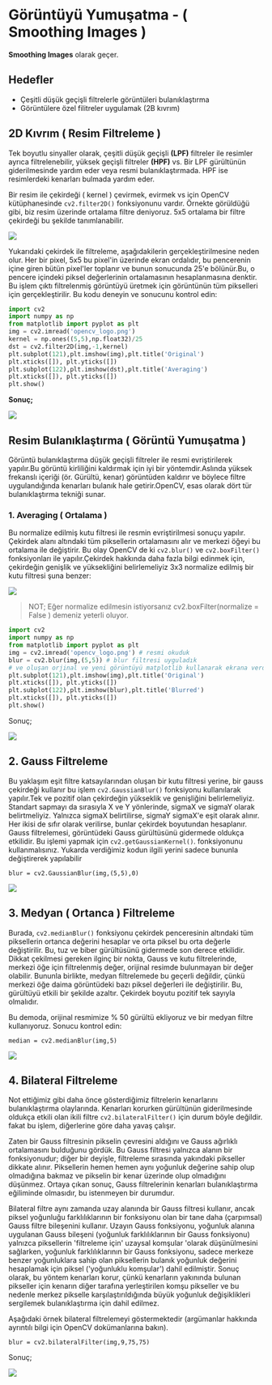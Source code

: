 # Görüntüyü Yumuşatma - \( Smoothing Images \)

**Smoothing Images** olarak geçer.

## Hedefler

* Çeşitli düşük geçişli filtrelerle görüntüleri bulanıklaştırma
* Görüntülere özel filitreler uygulamak \(2B kıvrım\)

## 2D Kıvrım \( Resim Filtreleme \)

Tek boyutlu sinyaller olarak, çeşitli düşük geçişli **\(LPF\)** filtreler ile resimler ayrıca filtrelenebilir, yüksek geçişli filtreler **\(HPF\)** vs. Bir LPF gürültünün giderilmesinde yardım eder veya resmi bulanıklaştırmada. HPF ise resimlerdeki kenarları bulmada yardım eder.

Bir resim ile çekirdeği \( kernel \) çevirmek, evirmek vs için OpenCV kütüphanesinde `cv2.filter2D()` fonksiyonunu vardır. Örnekte görüldüğü gibi, biz resim üzerinde ortalama filtre deniyoruz. 5x5 ortalama bir filtre çekirdeği bu şekilde tanımlanabilir.

![](http://opencv-python-tutroals.readthedocs.io/en/latest/_images/math/220e403e44b16ea8e05d350c4ce69e9aedff5bd1.png?style=center)

Yukarıdaki çekirdek ile filtreleme, aşağıdakilerin gerçekleştirilmesine neden olur. Her bir pixel, 5x5 bu pixel'in üzerinde ekran ordalıdır, bu pencerenin içine giren bütün pixel'ler toplanır ve bunun sonucunda 25'e bölünür.Bu, o pencere içindeki piksel değerlerinin ortalamasının hesaplanmasına denktir. Bu işlem çıktı filtrelenmiş görüntüyü üretmek için görüntünün tüm pikselleri için gerçekleştirilir. Bu kodu deneyin ve sonucunu kontrol edin:

```python
import cv2
import numpy as np
from matplotlib import pyplot as plt
img = cv2.imread('opencv_logo.png')
kernel = np.ones((5,5),np.float32)/25
dst = cv2.filter2D(img,-1,kernel)
plt.subplot(121),plt.imshow(img),plt.title('Original')
plt.xticks([]), plt.yticks([])
plt.subplot(122),plt.imshow(dst),plt.title('Averaging')
plt.xticks([]), plt.yticks([])
plt.show()
```

**Sonuç;**

![](http://opencv-python-tutroals.readthedocs.io/en/latest/_images/filter.jpg?style=center)

## Resim Bulanıklaştırma \( Görüntü Yumuşatma \)

Görüntü bulanıklaştırma düşük geçişli filtreler ile resmi evriştirilerek yapılır.Bu görüntü kirliliğini kaldırmak için iyi bir yöntemdir.Aslında yüksek frekanslı içeriği \(ör. Gürültü, kenar\) görüntüden kaldırır ve böylece filtre uygulandığında kenarları bulanık hale getirir.OpenCV, esas olarak dört tür bulanıklaştırma tekniği sunar.

### 1. Averaging \( Ortalama \)

Bu normalize edilmiş kutu filtresi ile resmin evriştirilmesi sonuçu yapılır. Çekirdek alanı altındaki tüm piksellerin ortalamasını alır ve merkezi öğeyi bu ortalama ile değiştirir. Bu olay OpenCV de ki `cv2.blur()` ve `cv2.boxFilter()` fonksiyonları ile yapılır.Çekirdek hakkında daha fazla bilgi edinmek için, çekirdeğin genişlik ve yüksekliğini belirlemeliyiz 3x3 normalize edilmiş bir kutu filtresi şuna benzer:

![](http://opencv-python-tutroals.readthedocs.io/en/latest/_images/math/42f61cdcb41615a23af32b0fd95e674090afdc8d.png?style=center)

> NOT; Eğer normalize edilmesin istiyorsanız cv2.boxFilter\(normalize = False \) demeniz yeterli oluyor.

```python
import cv2
import numpy as np
from matplotlib import pyplot as plt
img = cv2.imread('opencv_logo.png') # resmi okuduk
blur = cv2.blur(img,(5,5)) # blur filtresi uyguladık
# ve oluşan orjinal ve yeni görüntüyü matplotlib kullanarak ekrana verdik
plt.subplot(121),plt.imshow(img),plt.title('Original')
plt.xticks([]), plt.yticks([])
plt.subplot(122),plt.imshow(blur),plt.title('Blurred')
plt.xticks([]), plt.yticks([])
plt.show()
```

Sonuç;

![](http://opencv-python-tutroals.readthedocs.io/en/latest/_images/blur.jpg?style=center)

## 2. Gauss Filtreleme

Bu yaklaşım eşit filtre katsayılarından oluşan bir kutu filtresi yerine, bir gauss çekirdeği kullanır bu işlem `cv2.GaussianBlur()` fonksiyonu kullanılarak yapılır.Tek ve pozitif olan çekirdeğin yükseklik ve genişliğini belirlemeliyiz. Standart sapmayı da sırasıyla X ve Y yönlerinde, sigmaX ve sigmaY olarak belirtmeliyiz. Yalnızca sigmaX belirtilirse, sigmaY sigmaX'e eşit olarak alınır. Her ikisi de sıfır olarak verilirse, bunlar çekirdek boyutundan hesaplanır. Gauss filtrelemesi, görüntüdeki Gauss gürültüsünü gidermede oldukça etkilidir. Bu işlemi yapmak için `cv2.getGaussianKernel()`. fonksiyonunu kullanmalısınız. Yukarda verdiğimiz kodun ilgili yerini sadece bununla değiştirerek yapılabilir

`blur = cv2.GaussianBlur(img,(5,5),0)`

![](http://opencv-python-tutroals.readthedocs.io/en/latest/_images/gaussian.jpg?style=center)

## 3. Medyan \( Ortanca \) Filtreleme

Burada, `cv2.medianBlur()` fonksiyonu çekirdek penceresinin altındaki tüm piksellerin ortanca değerini hesaplar ve orta piksel bu orta değerle değiştirilir. Bu, tuz ve biber gürültüsünü gidermede son derece etkilidir. Dikkat çekilmesi gereken ilginç bir nokta, Gauss ve kutu filtrelerinde, merkezi öğe için filtrelenmiş değer, orijinal resimde bulunmayan bir değer olabilir. Bununla birlikte, medyan filtrelemede bu geçerli değildir, çünkü merkezi öğe daima görüntüdeki bazı piksel değerleri ile değiştirilir. Bu, gürültüyü etkili bir şekilde azaltır. Çekirdek boyutu pozitif tek sayıyla olmalıdır.

Bu demoda, orijinal resmimize % 50 gürültü ekliyoruz ve bir medyan filtre kullanıyoruz. Sonucu kontrol edin:

`median = cv2.medianBlur(img,5)`

![](http://opencv-python-tutroals.readthedocs.io/en/latest/_images/median.jpg?style=center)

## 4. Bilateral Filtreleme

Not ettiğimiz gibi daha önce gösterdiğimiz filtrelerin kenarlarını bulanıklaştırma olaylarında. Kenarları korurken gürültünün giderilmesinde oldukça etkili olan ikili filtre `cv2.bilateralFilter()` için durum böyle değildir. fakat bu işlem, diğerlerine göre daha yavaş çalışır.

Zaten bir Gauss filtresinin pikselin çevresini aldığını ve Gauss ağırlıklı ortalamasını bulduğunu gördük. Bu Gauss filtresi yalnızca alanın bir fonksiyonudur; diğer bir deyişle, filtreleme sırasında yakındaki pikseller dikkate alınır. Piksellerin hemen hemen aynı yoğunluk değerine sahip olup olmadığına bakmaz ve pikselin bir kenar üzerinde olup olmadığını düşünmez. Ortaya çıkan sonuç, Gauss filtrelerinin kenarları bulanıklaştırma eğiliminde olmasıdır, bu istenmeyen bir durumdur.

Bilateral filtre aynı zamanda uzay alanında bir Gauss filtresi kullanır, ancak piksel yoğunluğu farklılıklarının bir fonksiyonu olan bir tane daha \(çarpımsal\) Gauss filtre bileşenini kullanır. Uzayın Gauss fonksiyonu, yoğunluk alanına uygulanan Gauss bileşeni \(yoğunluk farklılıklarının bir Gauss fonksiyonu\) yalnızca piksellerin 'filtreleme için' uzaysal komşular 'olarak düşünülmesini sağlarken, yoğunluk farklılıklarının bir Gauss fonksiyonu, sadece merkeze benzer yoğunluklara sahip olan piksellerin bulanık yoğunluk değerini hesaplamak için piksel \('yoğunluklu komşular'\) dahil edilmiştir. Sonuç olarak, bu yöntem kenarları korur, çünkü kenarların yakınında bulunan pikseller için kenarın diğer tarafına yerleştirilen komşu pikseller ve bu nedenle merkez pikselle karşılaştırıldığında büyük yoğunluk değişiklikleri sergilemek bulanıklaştırma için dahil edilmez.

Aşağıdaki örnek bilateral filtrelemeyi göstermektedir \(argümanlar hakkında ayrıntılı bilgi için OpenCV dokümanlarına bakın\).

`blur = cv2.bilateralFilter(img,9,75,75)`

Sonuç;

![](http://opencv-python-tutroals.readthedocs.io/en/latest/_images/bilateral.jpg?style=center)

